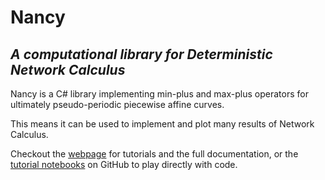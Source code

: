 # Nancy
## _A computational library for Deterministic Network Calculus_

Nancy is a C# library implementing min-plus and max-plus operators for ultimately pseudo-periodic piecewise affine curves.

This means it can be used to implement and plot many results of Network Calculus.

Checkout the [webpage](https://rzippo.github.io/nancy/) for tutorials and the full documentation, or the [tutorial notebooks](./examples/) on GitHub to play directly with code.